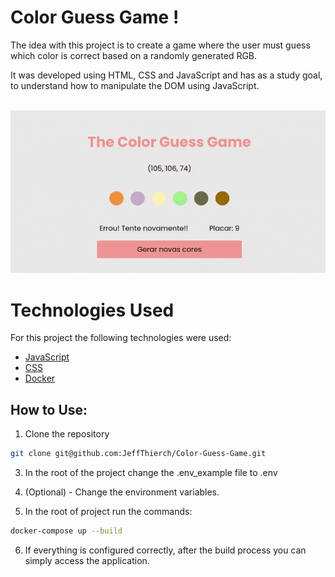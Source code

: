 
# Color Guess Game !

The idea with this project is to create a game where the user must guess which color is correct based on a randomly generated RGB.

It was developed using HTML, CSS and JavaScript and has as a study goal, to understand how to manipulate the DOM using JavaScript.

<br>

<img src="./public//home.gif">

<br>

# Technologies Used

For this project the following technologies were used:

- [JavaScript](https://developer.mozilla.org/pt-BR/docs/Web/JavaScript)
- [CSS](https://developer.mozilla.org/pt-BR/docs/Web/CSS)
- [Docker](https://www.docker.com/)

## How to Use:

1. Clone the repository

  ~~~bash
  git clone git@github.com:JeffThierch/Color-Guess-Game.git
  ~~~

3. In the root of the project change the .env_example file to .env

4. (Optional) - Change the environment variables.

5. In the root of project run the commands:

  ~~~bash
  docker-compose up --build
  ~~~

6. If everything is configured correctly, after the build process you can simply access the application.

